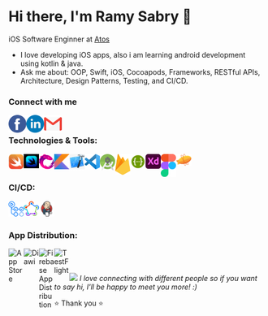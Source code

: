 # Hi there, I'm Ramy Sabry 👋 
iOS Software Enginner at <a href="https://atos.net/en/">Atos </a>
- I love developing iOS apps, also i am learning android development using kotlin & java.
- Ask me about: OOP, Swift, iOS, Cocoapods, Frameworks, RESTful APIs, Architecture, Design Patterns, Testing, and CI/CD.
### Connect with me

[<img align="left" alt="Facebook" width="35px" height="35px" src="Images/Facebook-Logo.png" />][facebook_website]

[<img align="left" alt="LinkedIn" width="35px" height="35px" src="Images/Linkedin-Logo.png" />][linkedin_website]

[<img align="left" alt="Gmail" width="35px" height="35px" src="Images/Gmail-Logo.png" />][gmail_website]

<br />

### Technologies & Tools:

[<img align="left" alt="Swift" width="30px" src="Images/Swift-Logo.png" />][linkedin_website]
[<img align="left" alt="SwiftUI" width="30px" src="Images/SwiftUI-Logo.jpg" />][linkedin_website]
[<img align="left" alt="RxSwift" width="30px" src="Images/RxSwift-Logo.png" />][linkedin_website]

[<img align="left" alt="Kotlin" width="30px" src="Images/Kotlin-Logo.png" />][linkedin_website]

[<img align="left" alt="Xcode" width="30px" src="Images/Xcode-Logo.png" />][linkedin_website]
[<img align="left" alt="Visual Studio Code" width="30px" src="Images/Visual-Studio-Code-Logo.svg" />][linkedin_website]
[<img align="left" alt="Android Studio" width="30px" src="Images/Android-Studio-Logo.png" />][linkedin_website]

[<img align="left" alt="Firebase" width="30px" src="Images/Firebase-Logo.png" />][linkedin_website]
[<img align="left" alt="Swagger" width="30px" src="Images/Swagger-Logo.png" />][linkedin_website]

[<img align="left" alt="Adobe XD" width="30px" src="Images/Adobe-XD-Logo.png" />][linkedin_website]
[<img align="left" alt="Figma" width="30px" src="Images/Figma-Logo.png" />][linkedin_website]
[<img align="left" alt="Zeplin" width="30px" src="Images/Zeplin-Logo.svg" />][linkedin_website]

<br />

<br />

### CI/CD:
[<img align="left" alt="Github Actions" width="30px" src="Images/Github-Actions-Logo.png" />][linkedin_website]
[<img align="left" alt="Fastlane" width="30px" src="Images/Fastlane-Logo.png" />][linkedin_website]
[<img align="left" alt="Jenkins" width="30px" src="Images/Jenkins-Logo.png" />][linkedin_website]

<br />

<br />

### App Distribution:
[<img align="left" alt="App Store" width="30px" src="App-Store-Logo.png" />][linkedin_website]
[<img align="left" alt="Diawi" width="30px" src="Diawi-Logo.svg" />][linkedin_website]
[<img align="left" alt="Firebase App Distribution" width="30px" src="Firebase-App-Distribution-Logo.png" />][linkedin_website]
[<img align="left" alt="TestFlight" width="30px" src="TestFlight-Logo.png" />][linkedin_website]

<br />

<br />

<img src="https://media.giphy.com/media/LnQjpWaON8nhr21vNW/giphy.gif" width="30"> <em>I love connecting with different people so if you want to say hi, I'll be happy to meet you more! :)</em>

⭐️ Thank you ⭐️

<br />

</details>

[linkedin_website]: https://www.linkedin.com/in/ramy-sabry-153770117/
[facebook_website]: https://www.facebook.com/profile.php?id=100008612291509
[gmail_website]: ramysabry1996@gmail.com